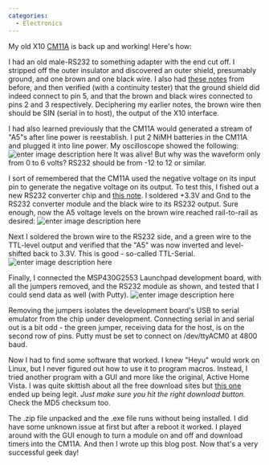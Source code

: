 ```yaml
---
categories:
  - Electronics
---
```

My old X10 [CM11A](http://kbase.x10.com/wiki/CM11A) is back up and working! Here's how:

I had an old male-RS232 to something adapter with the end cut off. I stripped off the outer insulator and discovered an outer shield, presumably ground, and one brown and one black wire.
I also had [these notes](https://lh3.googleusercontent.com/3Ly2EBkKP3Ju0IRfNoA2Kt7q1PeDDjdCyUuiW7rhq6Z-pa_PgI56-2UU-aceeE4Jx5Dxj4kav0BhXIQ8Ga6fEh0h1K7K_uVQ8RWITrmCw5HXZRBelM10NY4nTiPEZXlQVsfYaQS_0o4Dg0yJVPULJnD_F_tvzyl8AOYlX1W-5jYI-aT6fs3bykgWZsXW6ovnb-XvqCZYyykRYnCmdxxObTKTo7ZQo2lgZgDiSw0F_LArXrPK5fmgHIkkHzet4lxkKxt9n58brQuRdKjUqhretgE4-mM87PL80NRfRdvYU9z-ekmSiEKVNPKgiUqcTUCW-Ps5Q0n8M44FglneT4VntZJfy9doj-gSQj4BCnMMa8wnFwjmR5qZjrYmsDsIjlYPvc6pJK8khMRtWw-YLR3EzABI_BX1dfR_6KWDQbfhUlY39js6oYMBWOcn2oJIU3oh3EcPwXsaCbDA_vgRWkNIncmEQMKxMU1fOmM8hEDF3DQUBeZQDn-Vbjoh23rYHCHh7WMlj5T7BXdBUGM37B6V3Pru-FalTfav-YBhvEa7sO2w6r0HQVrksvvORbrsd4xp2USMAIrRcFIlRRARZnhB93yhNB-Biyk3hpmQiSY-cTXOwRYStKhcE905BjS7IqLnQdTKsGbUB5Cxyciovr86g8xJCdT94q6mpqm1Y1uCAdFHhIqVdoCY5Dn03K9hZof1WiVgc-4XL5oGrXfnug2bEGtl2g=w1000-no-tmp.jpg) from before, and then verified (with a continuity tester) that the ground shield did indeed connect to pin 5, and that the brown and black wires connected to pins 2 and 3 respectively. Deciphering my earlier notes, the brown wire then should be SIN (serial in to host), the output of the X10 interface.

I had also learned previously that the CM11A would generated a stream of "A5"s after line power is reestablish. I put 2 NiMH batteries in the CM11A and plugged it into line power. My oscilloscope showed the following:
![enter image description here](https://lh3.googleusercontent.com/5br0kafRTKbU-8XO9YBxnvFDl4j7mJcvWef0xYdj4dGSR-LUyWKLoc0dfAG5o6GSv12TEFiglZN_MgsXB7UIvikHeWcy1B3t5dul-jxkHRtcCJyqwLjjA-ZbHnzkvmKkqAkavqR0SusR0pu75bIqgBhTWjcdMDD-5b_mWhDNP0eOQpN2SOEDJjYxVVhSEusT0thThEH2lmfGEb4VtVMYM1xsgnvhKdFJDtkJ3P-TJs9NrK7HoeupeXnqPxkq5YYLrGHfnPoMiD1ohns4Jp75J7iN3rSbIjl3Cld7OzFqsybK8qPKrxUH2J36nAAGM1sioZKMt2bZVBEgY_lhmmeT1Vs6YjQ4T5dYZiuY_qaIFaKMpHd7TIJ0uq_b-NG4rX6g8qAkpZSzz1DrwMhAqunIqdJoYiURZmqCxWfboE1alqkQxfCdL56z1yqLkHshUutrHFOxyQfOpoP6MEdxFMQqGcn9qmoF732LBds0pUyV_kVsH7RDvgo5VNZ2zV5zeAz5Enr9zfAuOvI6Mg2nuXU3riCOcYawRicq0Fs912Q0iNIl6n8CmMVrXza-ycnMlHkfWbk6sPeOsIoc0HgSyo26hMrazceUOuvmnQWELVv5EaAC9YF-LY0S6J4sLAYGupQgJS8M9k5IgV0OM3ewoIMTFmuaP_ZFkfM23bNtI9YVDaLSSKgGdIhXNZA4rng9haOAQgVKx4G98ACWvD5uAC_ps88OEA=w800-no-tmp.jpg)
It was alive! But why was the waveform only from 0 to 6 volts? RS232 should be from -12 to 12 or similar.

I sort of remembered that the CM11A used the negative voltage on its input pin to generate the negative voltage on its output. To test this, I fished out a new RS232 converter chip and [this note](https://lh3.googleusercontent.com/pw/ACtC-3fRqbOwYhAg9EuXhRdoCVjb2EJmCpPHutMtDdMWLWyNa1VRXgIfi36sf8gFG6BCd1bTIGDKEF8LYRiDyi6YF4W0c3WUOEtCWI0_XlX-CQzkQp6XZbo0eFmnTHI8xZwWo6cj2S0WA1Ighu5rPdga6uZPbA=w800-no-tmp.jpg). I soldered +3.3V and Gnd to the RS232 converter module and the black wire to its RS232 output. Sure enough, now the A5 voltage levels on the brown wire reached rail-to-rail as desired:
![enter image description here](https://lh3.googleusercontent.com/DrAZ7TgaGMjGE7KgsVW6KGusOXwxWWByrj08KE7MKCIXcUhGCrHM05vVzQBRTk7VHzDQYbQoaqNMlB-usoLx06HXlegTTaCORGsd_hvDAyBUEQe5QhjjkvSP77BqJ1DRoJ4L5WamANIBkKHSSXqe7ZgXOVai3ktI80AU3gMr5eYJt8FcNuzft-FnU7y-DnVoJse2bHKXOkEPbGbZt1QI6uS8S1yAoGQgbMnSwO5Zw7S-saIB5OCPEmHEMuQlYCUWGDRjDfNW-F_JUA8TRAIjOa1T8j1MYSTI8Ee1wIc6_-SYrhKprBVVdzbQjqsm3EJWDWeAD7h23s3Zut--mEUWaQLTsTwraZUe4LFTrNlKhGiq3OSwXMIp0JAiAijMocAFpvIit10gg2JLtQ1AIsxulCd7MkHzkP72Dkhf-ghnGiGyTOjoB6z0wDkNLpMxuRXQxqyMsm4I2rmfm8bEKcEpzA534HGAWaXuQWRyDvLbPn9yG49EmACWXH_pBMpCeJ9kQPtC7D9qYST9ZgnTh1tKX6mgnL5tuxaH0M0WttQMu_4ZGsaKWI_pzihzql8BxRjh3iW6esMqAvRpLqGMK4_vWCfuwSOpGFtMTEgXTYb16nJuALw4WKLE6DVgJtalPP2TjpECTfXqJeDAD6TsY68ef2wN7194KHCO5PkFrZTpGU9ezYjQgf829AhI4Hr3m27_2RGyU9tMWNRDvxfqwUR4N4l9qQ=w800-no-tmp.jpg)

Next I soldered the brown wire to the RS232 side, and a green wire to the TTL-level output and verified that the "A5" was now inverted and level-shifted back to 3.3V.  This is good - so-called TTL-Serial.
![enter image description here](https://lh3.googleusercontent.com/pw/ACtC-3c0ff9Z0erJZt9l2oNy0rlKE9DrUwXVcbZ-70Rq9CQytdJZwNOgXTOL1Xv4hm-JbR_LyutD6TgWFTNUAtaanCt5wZj-E3w4GK9Vbfpk6U5coo9Og5lCeRoTPTch-_eVZTCXqzzDnREKAl-_dwpeJ_4Chw=w800-no-tmp.jpg)

Finally, I connected the MSP430G2553 Launchpad development board, with all the jumpers removed, and the RS232 module as shown, and tested that I could send data as well (with Putty).
![enter image description here](https://lh3.googleusercontent.com/pw/ACtC-3cwr0lRRSqNvyGN-tyxWq7NBPd8LqP3KT8Hmw1Rx7vZlUnERC_dM4UYFwzVRoZ4CBpJi3vtJEyWk0oBNbh2iy3zq-CUsEpR7veyRSPdmRB-qXQs1HlWYwJqQ6gfuwKcUzJ3Pfh8xv57sruhuq0vjYssUQ=w800-no-tmp.jpg)

Removing the jumpers isolates the development board's USB to serial emulator from the chip under development. Connecting serial in and serial out is a bit odd - the green jumper, receiving data for the host, is on the second row of pins. Putty must be set to connect on /dev/ttyACM0 at 4800 baud.

Now I had to find some software that worked. I knew "Heyu" would work on Linux, but I never figured out how to use it to program macros. Instead, I tried another program with a GUI and more like the original, Active Home Vista. I was quite skittish about all the free download sites but [this one](https://www.download82.com/download/windows/active-home-vista/) ended up being legit. *Just make sure you hit the right download button.* Check the MD5 checksum too.

The .zip file unpacked and the .exe file runs without being installed. I did have some unknown issue at first but after a reboot it worked. I played around with the GUI enough to turn a module on and off and download timers into the CM11A. And then I wrote up this blog post. Now that's a very successful geek day!
<!--stackedit_data:
eyJoaXN0b3J5IjpbLTEzMzc1NzQwNCw0NDAzNzE4MzQsLTEwMT
UyNjM2NjIsLTc4MTMzMDAwMiwtMTkwMjk5NjgzLDE5MDIzNjcz
NDcsMTkxNTEzMTQwMyw5MzcwMDYxMzksOTQwMjU3MTMyXX0=
-->